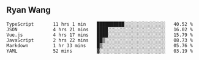 ## Ryan Wang

<!--START_SECTION:waka-->

```text
TypeScript       11 hrs 1 min    ██████████░░░░░░░░░░░░░░░   40.52 %
JSON             4 hrs 21 mins   ████░░░░░░░░░░░░░░░░░░░░░   16.02 %
Vue.js           4 hrs 17 mins   ████░░░░░░░░░░░░░░░░░░░░░   15.79 %
JavaScript       2 hrs 22 mins   ██▒░░░░░░░░░░░░░░░░░░░░░░   08.73 %
Markdown         1 hr 33 mins    █▒░░░░░░░░░░░░░░░░░░░░░░░   05.76 %
YAML             52 mins         ▓░░░░░░░░░░░░░░░░░░░░░░░░   03.19 %
```

<!--END_SECTION:waka-->
